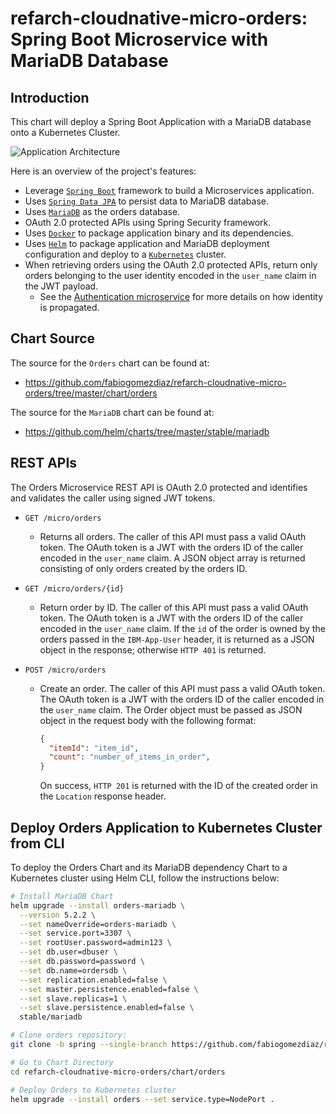 # refarch-cloudnative-micro-orders: Spring Boot Microservice with MariaDB Database

## Introduction
This chart will deploy a Spring Boot Application with a MariaDB database onto a Kubernetes Cluster.

![Application Architecture](https://raw.githubusercontent.com/fabiogomezdiaz/refarch-cloudnative-micro-orders/master/static/orders.png?raw=true)

Here is an overview of the project's features:
- Leverage [`Spring Boot`](https://projects.spring.io/spring-boot/) framework to build a Microservices application.
- Uses [`Spring Data JPA`](http://projects.spring.io/spring-data-jpa/) to persist data to MariaDB database.
- Uses [`MariaDB`](https://mariadb.org/) as the orders database.
- OAuth 2.0 protected APIs using Spring Security framework.
- Uses [`Docker`](https://docs.docker.com/) to package application binary and its dependencies.
- Uses [`Helm`](https://helm.sh/) to package application and MariaDB deployment configuration and deploy to a [`Kubernetes`](https://kubernetes.io/) cluster.
- When retrieving orders using the OAuth 2.0 protected APIs, return only orders belonging to the user identity encoded in the `user_name` claim in the JWT payload.
  - See the [Authentication microservice](https://github.com/fabiogomezdiaz/refarch-cloudnative-micro-auth/tree/master) for more details on how identity is propagated.

## Chart Source
The source for the `Orders` chart can be found at:
* https://github.com/fabiogomezdiaz/refarch-cloudnative-micro-orders/tree/master/chart/orders

The source for the `MariaDB` chart can be found at:
* https://github.com/helm/charts/tree/master/stable/mariadb

## REST APIs
The Orders Microservice REST API is OAuth 2.0 protected and identifies and validates the caller using signed JWT tokens.

- `GET /micro/orders`
  - Returns all orders.  The caller of this API must pass a valid OAuth token.  The OAuth token is a JWT with the orders ID of the caller encoded in the `user_name` claim.  A JSON object array is returned consisting of only orders created by the orders ID.

- `GET /micro/orders/{id}`
  - Return order by ID.  The caller of this API must pass a valid OAuth token.  The OAuth token is a JWT with the orders ID of the caller encoded in the `user_name` claim.  If the `id` of the order is owned by the orders passed in the `IBM-App-User` header, it is returned as a JSON object in the response; otherwise `HTTP 401` is returned.

- `POST /micro/orders`
  - Create an order.  The caller of this API must pass a valid OAuth token.  The OAuth token is a JWT with the orders ID of the caller encoded in the `user_name` claim.  The Order object must be passed as JSON object in the request body with the following format:
    ```json
    {
      "itemId": "item_id",
      "count": "number_of_items_in_order",
    }
    ```

    On success, `HTTP 201` is returned with the ID of the created order in the `Location` response header.

## Deploy Orders Application to Kubernetes Cluster from CLI
To deploy the Orders Chart and its MariaDB dependency Chart to a Kubernetes cluster using Helm CLI, follow the instructions below:
```bash
# Install MariaDB Chart
helm upgrade --install orders-mariadb \
  --version 5.2.2 \
  --set nameOverride=orders-mariadb \
  --set service.port=3307 \
  --set rootUser.password=admin123 \
  --set db.user=dbuser \
  --set db.password=password \
  --set db.name=ordersdb \
  --set replication.enabled=false \
  --set master.persistence.enabled=false \
  --set slave.replicas=1 \
  --set slave.persistence.enabled=false \
  stable/mariadb

# Clone orders repository:
git clone -b spring --single-branch https://github.com/fabiogomezdiaz/refarch-cloudnative-micro-orders.git

# Go to Chart Directory
cd refarch-cloudnative-micro-orders/chart/orders

# Deploy Orders to Kubernetes cluster
helm upgrade --install orders --set service.type=NodePort .
```